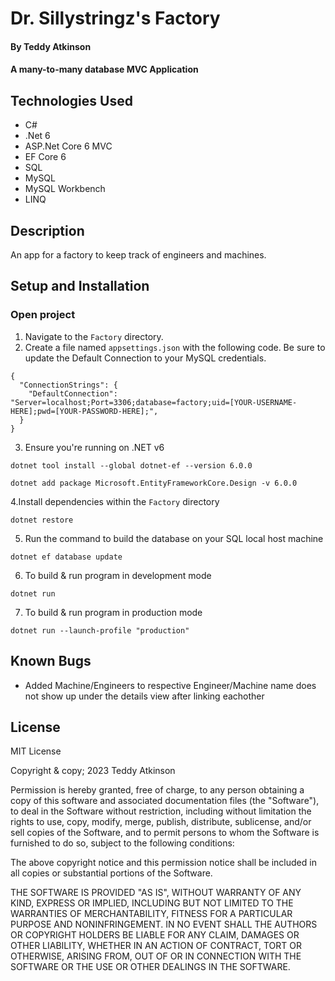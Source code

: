 # Dr. Sillystringz's Factory

#### By Teddy Atkinson

#### A many-to-many database MVC Application

## Technologies Used

* C#
* .Net 6
* ASP.Net Core 6 MVC
* EF Core 6
* SQL
* MySQL
* MySQL Workbench
* LINQ

## Description
An app for a factory to keep track of engineers and machines.

## Setup and Installation

### Open project

1. Navigate to the `Factory` directory.
2. Create a file named `appsettings.json` with the following code. Be sure to update the Default Connection to your MySQL credentials.
```
{
  "ConnectionStrings": {
    "DefaultConnection": "Server=localhost;Port=3306;database=factory;uid=[YOUR-USERNAME-HERE];pwd=[YOUR-PASSWORD-HERE];",
  }
}
```
3. Ensure you're running on .NET v6
```
dotnet tool install --global dotnet-ef --version 6.0.0
```
```
dotnet add package Microsoft.EntityFrameworkCore.Design -v 6.0.0
```

4.Install dependencies within the `Factory` directory
```
dotnet restore
```

5. Run the command to build the database on your SQL local host machine
```
dotnet ef database update
```

6. To build & run program in development mode 
 ```
 dotnet run
 ```

7.  To build & run program in production mode 
 ```
 dotnet run --launch-profile "production"
 ```



## Known Bugs

* Added Machine/Engineers to respective Engineer/Machine name does not show up under the details view after linking eachother

## License

MIT License

Copyright & copy; 2023 Teddy Atkinson

Permission is hereby granted, free of charge, to any person obtaining a copy of this software and associated documentation files (the "Software"), to deal in the Software without restriction, including without limitation the rights to use, copy, modify, merge, publish, distribute, sublicense, and/or sell copies of the Software, and to permit persons to whom the Software is furnished to do so, subject to the following conditions:

The above copyright notice and this permission notice shall be included in all copies or substantial portions of the Software.

THE SOFTWARE IS PROVIDED "AS IS", WITHOUT WARRANTY OF ANY KIND, EXPRESS OR IMPLIED, INCLUDING BUT NOT LIMITED TO THE WARRANTIES OF MERCHANTABILITY, FITNESS FOR A PARTICULAR PURPOSE AND NONINFRINGEMENT. IN NO EVENT SHALL THE AUTHORS OR COPYRIGHT HOLDERS BE LIABLE FOR ANY CLAIM, DAMAGES OR OTHER LIABILITY, WHETHER IN AN ACTION OF CONTRACT, TORT OR OTHERWISE, ARISING FROM, OUT OF OR IN CONNECTION WITH THE SOFTWARE OR THE USE OR OTHER DEALINGS IN THE SOFTWARE.